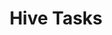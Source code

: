 ---
title: Hive Tasks
weight: 1
variants: +flyte -serverless -byoc -byok
layout: py_example
example_file: /external/unionai-examples/flyte-integrations/external-service-backen-plugins/hive_plugin/hive_plugin/hive.py
---